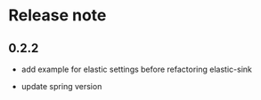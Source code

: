 # Release note

## 0.2.2
* add example for elastic settings before refactoring elastic-sink


* update spring version

